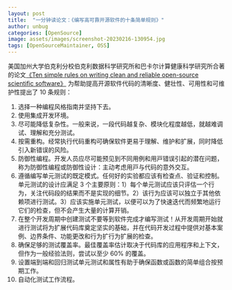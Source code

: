 ```yaml
---
layout: post
title:  "一分钟读论文：《编写高可靠开源软件的十条简单规则》"
author: unbug
categories: [OpenSource]
image: assets/images/screenshot-20230216-130954.jpg
tags: [OpenSourceMaintainer, OSS]
---
```

美国加州大学伯克利分校伯克利数据科学研究所和巴卡尔计算健康科学研究所合著的论文[《Ten simple rules on writing clean and reliable open-source scientific software》][paper1-url] 为帮助提高开源软件代码的清晰度、健壮性、可用性和可维护性提出了 10 条规则：

1. 选择⼀种编程⻛格指南并坚持下去。
2. 使⽤集成开发环境。
3. 尽可能降低复杂性。⼀般来说，⼀段代码越复杂、模块化程度越低，就越难调试、理解和充分测试。
4. 按需重构。经常执⾏代码重构可确保软件更易于理解、维护和扩展，同时降低引⼊新错误的风险。
5. 防御性编程。开发⼈员应尽可能预⻅到不同⽤例和⽤⼾错误引起的潜在问题，称为防御性编程或防御性设计：主动考虑⽤⼾与代码的意外交互。
6. 遵循编写单元测试的既定模式。任何好的实验都应该有检查点、验证和控制。单元测试的设计应满⾜ 3 个主要原则：1）每个单元测试应该只评估⼀个⾏为，关注代码段的结果⽽不是实现的细节。2）该⾏为应该可以独⽴于其他依赖项进⾏测试。3）应该实施单元测试，以便可以为了快速迭代⽽频繁地运⾏它们的检查，但不会产⽣⼤量的计算开销。
7. 在整个开发周期中创建测试不要等到软件完成才编写测试！从开发周期开始就进⾏测试将为扩展代码库奠定坚实的基础，并在代码开发过程中提供对基本案例、边界条件、功能更改和⾏为扩⾏为扩展的检查。
8. 确保⾜够的测试覆盖率。最佳覆盖率估计取决于代码库的应⽤程序和上下⽂，但作为⼀般经验法则，尝试以⾄少 60% 的覆盖。
9. 设置端到端和回归测试单元测试和属性有助于确保函数或函数的简单组合按预期工作。
10. ⾃动化测试⼯作流程。


[paper1-url]: https://pdfs.semanticscholar.org/87e4/209959ed1f87ca59ba8929ea413830526de6.pdf?_gl=1*kh2hnk*_ga*NzA5ODY4Nzg2LjE2NzUzMjU0NDM.*_ga_H7P4ZT52H5*MTY3NjUxODQ3OS4xNC4xLjE2NzY1MTg4MDguMC4wLjA.